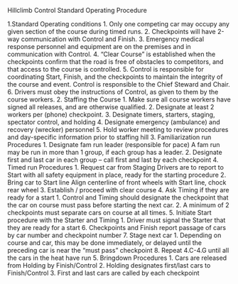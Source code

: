 Hillclimb Control Standard Operating Procedure

1.Standard Operating conditions
	1. Only one competing car may occupy any given section of the course during timed runs.
	2. Checkpoints will have 2-way communication with Control and Finish.
	3. Emergency medical response personnel and equipment are on the premises and in communication with Control.
	4. “Clear Course” is established when the checkpoints confirm that the road is free of obstacles to competitors, and that access to the course is controlled.
	5. Control is responsible for coordinating Start, Finish, and the checkpoints to maintain the integrity of the course and event. 
		Control is responsible to the Chief Steward and Chair.
	6. Drivers must obey the instructions of Control, as given to them by the course workers.
2. Staffing the Course
	1. Make sure all course workers have signed all releases, and are otherwise qualified.
	2. Designate at least 2 workers per (phone) checkpoint.
	3. Designate timers, starters, staging, spectator control, and holding
	4. Designate emergency (ambulance) and recovery (wrecker) personnel
	5. Hold worker meeting to review procedures and day-specific information prior to staffing hill
3. Familiarization run Procedures
	1. Designate fam run leader (responsible for pace) 
		A fam run may be run in more than 1 group, if each group has a leader.
	2. Designate first and last car in each group – call first and last by each checkpoint
4. Timed run Procedures
	1. Request car from Staging
		Drivers are to report to Start with all safety equipment in place, ready for the starting procedure
	2. Bring car to Start line Align centerline of front wheels with Start line, chock rear wheel
	3. Establish / proceed with clear course
	4. Ask Timing if they are ready for a start
		1. Control and Timing should designate the checkpoint that the car on course must pass before starting the next car.
		2. A minimum of 2 checkpoints must separate cars on course at all times.
	5. Initiate Start procedure with the Starter and Timing
		1. Driver must signal the Starter that they are ready for a start
	6. Checkpoints and Finish report passage of cars by car number and checkpoint number
	7. Stage next car
		1. Depending on course and car, this may be done immediately, or delayed until the preceding car is near the “must pass” checkpoint
	8. Repeat 4.C-4.G until all the cars in the heat have run
5. Bringdown Procedures
	1. Cars are released from Holding by Finish/Control
	2. Holding designates first/last cars to Finish/Control
	3. First and last cars are called by each checkpoint
